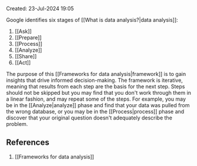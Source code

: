 Created: 23-Jul-2024 19:05

Google identifies six stages of [[What is data analysis?|data analysis]]:
1. [[Ask]]
2. [[Prepare]]
3. [[Process]]
4. [[Analyze]]
5. [[Share]]
6. [[Act]]

The purpose of this [[Frameworks for data analysis|framework]] is to gain insights that drive informed decision-making. The framework is iterative, meaning that results from each step are the basis for the next step. Steps should not be skipped but you may find that you don't work through them in a linear fashion, and may repeat some of the steps. For example, you may be in the [[Analyze|analyze]] phase and find that your data was pulled from the wrong database, or you may be in the [[Process|process]] phase and discover that your original question doesn't adequately describe the problem.
## References
1. [[Frameworks for data analysis]]
